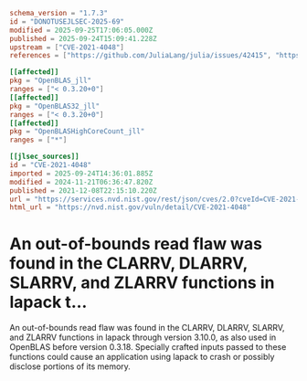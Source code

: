 ```toml
schema_version = "1.7.3"
id = "DONOTUSEJLSEC-2025-69"
modified = 2025-09-25T17:06:05.000Z
published = 2025-09-24T15:09:41.228Z
upstream = ["CVE-2021-4048"]
references = ["https://github.com/JuliaLang/julia/issues/42415", "https://github.com/Reference-LAPACK/lapack/commit/38f3eeee3108b18158409ca2a100e6fe03754781", "https://github.com/Reference-LAPACK/lapack/pull/625", "https://github.com/xianyi/OpenBLAS/commit/2be5ee3cca97a597f2ee2118808a2d5eacea050c", "https://github.com/xianyi/OpenBLAS/commit/337b65133df174796794871b3988cd03426e6d41", "https://github.com/xianyi/OpenBLAS/commit/ddb0ff5353637bb5f5ad060c9620e334c143e3d7", "https://github.com/xianyi/OpenBLAS/commit/fe497efa0510466fd93578aaf9da1ad8ed4edbe7", "https://lists.fedoraproject.org/archives/list/package-announce%40lists.fedoraproject.org/message/6QFEVOCUG2UXMVMFMTU4ONJVDEHY2LW2/", "https://lists.fedoraproject.org/archives/list/package-announce%40lists.fedoraproject.org/message/DROZM4M2QRKSD6FBO4BHSV2QMIRJQPHT/", "https://github.com/JuliaLang/julia/issues/42415", "https://github.com/Reference-LAPACK/lapack/commit/38f3eeee3108b18158409ca2a100e6fe03754781", "https://github.com/Reference-LAPACK/lapack/pull/625", "https://github.com/xianyi/OpenBLAS/commit/2be5ee3cca97a597f2ee2118808a2d5eacea050c", "https://github.com/xianyi/OpenBLAS/commit/337b65133df174796794871b3988cd03426e6d41", "https://github.com/xianyi/OpenBLAS/commit/ddb0ff5353637bb5f5ad060c9620e334c143e3d7", "https://github.com/xianyi/OpenBLAS/commit/fe497efa0510466fd93578aaf9da1ad8ed4edbe7", "https://lists.fedoraproject.org/archives/list/package-announce%40lists.fedoraproject.org/message/6QFEVOCUG2UXMVMFMTU4ONJVDEHY2LW2/", "https://lists.fedoraproject.org/archives/list/package-announce%40lists.fedoraproject.org/message/DROZM4M2QRKSD6FBO4BHSV2QMIRJQPHT/"]

[[affected]]
pkg = "OpenBLAS_jll"
ranges = ["< 0.3.20+0"]
[[affected]]
pkg = "OpenBLAS32_jll"
ranges = ["< 0.3.20+0"]
[[affected]]
pkg = "OpenBLASHighCoreCount_jll"
ranges = ["*"]

[[jlsec_sources]]
id = "CVE-2021-4048"
imported = 2025-09-24T14:36:01.885Z
modified = 2024-11-21T06:36:47.820Z
published = 2021-12-08T22:15:10.220Z
url = "https://services.nvd.nist.gov/rest/json/cves/2.0?cveId=CVE-2021-4048"
html_url = "https://nvd.nist.gov/vuln/detail/CVE-2021-4048"
```

# An out-of-bounds read flaw was found in the CLARRV, DLARRV, SLARRV, and ZLARRV functions in lapack t...

An out-of-bounds read flaw was found in the CLARRV, DLARRV, SLARRV, and ZLARRV functions in lapack through version 3.10.0, as also used in OpenBLAS before version 0.3.18. Specially crafted inputs passed to these functions could cause an application using lapack to crash or possibly disclose portions of its memory.

